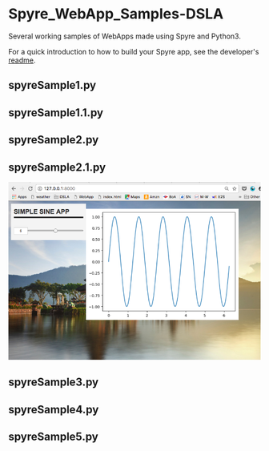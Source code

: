 # Spyre_WebApp_Samples-DSLA
Several working samples of WebApps made using Spyre and Python3. 

For a quick introduction to how to build your Spyre app, see the developer's [readme](https://github.com/adamhajari/spyre).


## spyreSample1.py  


## spyreSample1.1.py  


## spyreSample2.py  


## spyreSample2.1.py  

![spyre2.1.tiff](imgs\spyre2.1.tiff)


## spyreSample3.py  


## spyreSample4.py  


## spyreSample5.py  

